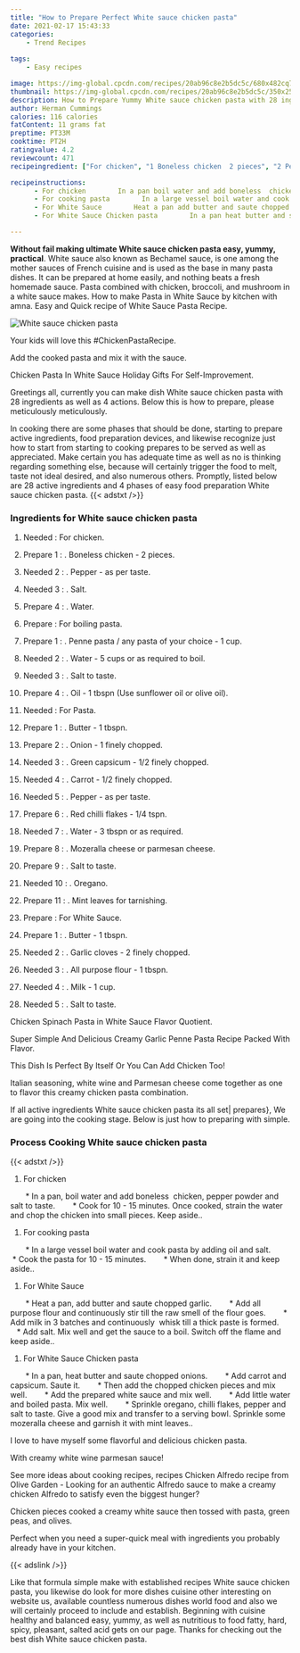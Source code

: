 ```yaml
---
title: "How to Prepare Perfect White sauce chicken pasta"
date: 2021-02-17 15:43:33
categories:
    - Trend Recipes
    
tags:
    - Easy recipes

image: https://img-global.cpcdn.com/recipes/20ab96c8e2b5dc5c/680x482cq70/white-sauce-chicken-pasta-recipe-main-photo.jpg
thumbnail: https://img-global.cpcdn.com/recipes/20ab96c8e2b5dc5c/350x250cq70/white-sauce-chicken-pasta-recipe-main-photo.jpg
description: How to Prepare Yummy White sauce chicken pasta with 28 ingredients and 4 stages of easy cooking.
author: Herman Cummings
calories: 116 calories
fatContent: 11 grams fat
preptime: PT33M
cooktime: PT2H
ratingvalue: 4.2
reviewcount: 471
recipeingredient: ["For chicken", "1 Boneless chicken  2 pieces", "2 Pepper  as per taste", "3 Salt", "4 Water", "For boiling pasta", "1 Penne pasta  any pasta of your choice  1 cup", "2 Water  5 cups or as required to boil", "3 Salt to taste", "4 Oil  1 tbspn Use sunflower oil or olive oil", "For Pasta", "1 Butter  1 tbspn", "2 Onion  1 finely chopped", "3 Green capsicum  12 finely chopped", "4 Carrot  12 finely chopped", "5 Pepper  as per taste", "6 Red chilli flakes  14 tspn", "7 Water  3 tbspn or as required", "8 Mozeralla cheese or parmesan cheese", "9 Salt to taste", "10 Oregano", "11 Mint leaves for tarnishing", "For White Sauce", "1 Butter  1 tbspn", "2 Garlic cloves  2 finely chopped", "3 All purpose flour  1 tbspn", "4 Milk  1 cup", "5 Salt to taste"]

recipeinstructions: 
      - For chicken        In a pan boil water and add boneless  chicken pepper powder and salt to taste        Cook for 10  15 minutes Once cooked strain the water and chop the chicken into small pieces Keep aside 
      - For cooking pasta        In a large vessel boil water and cook pasta by adding oil and salt        Cook the pasta for 10  15 minutes        When done strain it and keep aside 
      - For White Sauce        Heat a pan add butter and saute chopped garlic        Add all purpose flour and continuously stir till the raw smell of the flour goes        Add milk in 3 batches and continuously  whisk till a thick paste is formed        Add salt Mix well and get the sauce to a boil Switch off the flame and keep aside 
      - For White Sauce Chicken pasta        In a pan heat butter and saute chopped onions        Add carrot and capsicum Saute it        Then add the chopped chicken pieces and mix well        Add the prepared white sauce and mix well        Add little water and boiled pasta Mix well        Sprinkle oregano chilli flakes pepper and salt to taste Give a good mix and transfer to a serving bowl Sprinkle some mozeralla cheese and garnish it with mint leaves

---
```




**Without fail making ultimate White sauce chicken pasta easy, yummy, practical**. White sauce also known as Bechamel sauce, is one among the mother sauces of French cuisine and is used as the base in many pasta dishes. It can be prepared at home easily, and nothing beats a fresh homemade sauce. Pasta combined with chicken, broccoli, and mushroom in a white sauce makes. How to make Pasta in White Sauce by kitchen with amna. Easy and Quick recipe of White Sauce Pasta Recipe.


![White sauce chicken pasta](https://img-global.cpcdn.com/recipes/20ab96c8e2b5dc5c/680x482cq70/white-sauce-chicken-pasta-recipe-main-photo.jpg "White sauce chicken pasta")



Your kids will love this #ChickenPastaRecipe.

Add the cooked pasta and mix it with the sauce.

Chicken Pasta In White Sauce Holiday Gifts For Self-Improvement.


Greetings all, currently you can make dish White sauce chicken pasta with 28 ingredients as well as 4 actions. Below this is how to prepare, please meticulously meticulously.

In cooking there are some phases that should be done, starting to prepare active ingredients, food preparation devices, and likewise recognize just how to start from starting to cooking prepares to be served as well as appreciated. Make certain you has adequate time as well as no is thinking regarding something else, because will certainly trigger the food to melt, taste not ideal desired, and also numerous others. Promptly, listed below are 28 active ingredients and 4 phases of easy food preparation White sauce chicken pasta.
{{< adstxt />}}

### Ingredients for White sauce chicken pasta


1. Needed  : For chicken.

1. Prepare 1 : . Boneless chicken - 2 pieces.

1. Needed 2 : . Pepper - as per taste.

1. Needed 3 : . Salt.

1. Prepare 4 : . Water.

1. Prepare  : For boiling pasta.

1. Prepare 1 : . Penne pasta / any pasta of your choice - 1 cup.

1. Needed 2 : . Water - 5 cups or as required to boil.

1. Needed 3 : . Salt to taste.

1. Prepare 4 : . Oil - 1 tbspn (Use sunflower oil or olive oil).

1. Needed  : For Pasta.

1. Prepare 1 : . Butter - 1 tbspn.

1. Prepare 2 : . Onion - 1 finely chopped.

1. Needed 3 : . Green capsicum - 1/2 finely chopped.

1. Needed 4 : . Carrot - 1/2 finely chopped.

1. Needed 5 : . Pepper - as per taste.

1. Prepare 6 : . Red chilli flakes - 1/4 tspn.

1. Needed 7 : . Water - 3 tbspn or as required.

1. Prepare 8 : . Mozeralla cheese or parmesan cheese.

1. Prepare 9 : . Salt to taste.

1. Needed 10 : . Oregano.

1. Prepare 11 : . Mint leaves for tarnishing.

1. Prepare  : For White Sauce.

1. Prepare 1 : . Butter - 1 tbspn.

1. Needed 2 : . Garlic cloves - 2 finely chopped.

1. Needed 3 : . All purpose flour - 1 tbspn.

1. Needed 4 : . Milk - 1 cup.

1. Needed 5 : . Salt to taste.


Chicken Spinach Pasta in White Sauce Flavor Quotient.

Super Simple And Delicious Creamy Garlic Penne Pasta Recipe Packed With Flavor.

This Dish Is Perfect By Itself Or You Can Add Chicken Too!

Italian seasoning, white wine and Parmesan cheese come together as one to flavor this creamy chicken pasta combination.


If all active ingredients White sauce chicken pasta its all set| prepares}, We are going into the cooking stage. Below is just how to preparing with simple.

### Process Cooking White sauce chicken pasta

{{< adstxt />}}


1. For chicken

       * In a pan, boil water and add boneless  chicken, pepper powder and salt to taste.
       * Cook for 10 - 15 minutes. Once cooked, strain the water and chop the chicken into small pieces. Keep aside..



1. For cooking pasta

       * In a large vessel boil water and cook pasta by adding oil and salt.
       * Cook the pasta for 10 - 15 minutes.
       * When done, strain it and keep aside..



1. For White Sauce

       * Heat a pan, add butter and saute chopped garlic.
       * Add all purpose flour and continuously stir till the raw smell of the flour goes.
       * Add milk in 3 batches and continuously  whisk till a thick paste is formed.
       * Add salt. Mix well and get the sauce to a boil. Switch off the flame and keep aside..



1. For White Sauce Chicken pasta

       * In a pan, heat butter and saute chopped onions.
       * Add carrot and capsicum. Saute it.
       * Then add the chopped chicken pieces and mix well.
       * Add the prepared white sauce and mix well.
       * Add little water and boiled pasta. Mix well.
       * Sprinkle oregano, chilli flakes, pepper and salt to taste. Give a good mix and transfer to a serving bowl. Sprinkle some mozeralla cheese and garnish it with mint leaves..




I love to have myself some flavorful and delicious chicken pasta.

With creamy white wine parmesan sauce!

See more ideas about cooking recipes, recipes Chicken Alfredo recipe from Olive Garden - Looking for an authentic Alfredo sauce to make a creamy chicken Alfredo to satisfy even the biggest hunger?

Chicken pieces cooked a creamy white sauce then tossed with pasta, green peas, and olives.

Perfect when you need a super-quick meal with ingredients you probably already have in your kitchen.


{{< adslink />}}

Like that formula simple make with established recipes White sauce chicken pasta, you likewise do look for more dishes cuisine other interesting on website us, available countless numerous dishes world food and also we will certainly proceed to include and establish. Beginning with cuisine healthy and balanced easy, yummy, as well as nutritious to food fatty, hard, spicy, pleasant, salted acid gets on our page. Thanks for checking out the best dish White sauce chicken pasta.

